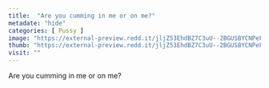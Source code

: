 ```yaml
---
title:  "Are you cumming in me or on me?"
metadate: "hide"
categories: [ Pussy ]
image: "https://external-preview.redd.it/jljZ53EhdBZ7C3uU--2BGUSBYCNPeFPiYSHKBvircZg.jpg?auto=webp&s=77602d3cada0e6e6478e83bb14d3dae50b87da5e"
thumb: "https://external-preview.redd.it/jljZ53EhdBZ7C3uU--2BGUSBYCNPeFPiYSHKBvircZg.jpg?width=1080&crop=smart&auto=webp&s=d78d65b88ee93abbabdf86575997e6291077c90d"
visit: ""
---
```

Are you cumming in me or on me?
